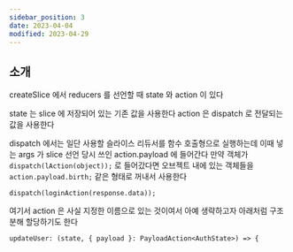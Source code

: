 ```yaml
---
sidebar_position: 3
date: 2023-04-04
modified: 2023-04-29
---
```


## 소개

createSlice 에서 reducers 를 선언할 때
state 와 action 이 있다

state 는 slice 에 저장되어 있는 기존 값을 사용한다
action 은 dispatch 로 전달되는 값을 사용한다

dispatch 에서는 일단 사용할 슬라이스 리듀서를 함수 호출형으로 실행하는데
이때 넣는 args 가 slice 선언 당시 쓰인 action.payload 에 들어간다
만약 객체가 `dispatch(lAction(object));` 로 들어갔다면
오브젝트 내에 있는 객체들을
`action.payload.birth;` 같은 형태로 꺼내서 사용한다

`dispatch(loginAction(response.data));`

여기서 action 은 사실 지정한 이름으로 있는 것이여서
아예 생략하고자 아래처럼 구조분해 할당하기도 한다

```tsx
updateUser: (state, { payload }: PayloadAction<AuthState>) => {
```
